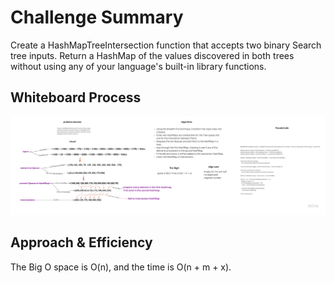 # Challenge Summary

<!-- Description of the challenge -->

Create a HashMapTreeIntersection function that accepts two binary Search tree inputs. Return a
HashMap of the values discovered in both trees without using any of your language's built-in library
functions.

## Whiteboard Process

<!-- Embedded whiteboard image -->

![HashMapTreeIntersection](./Challenge32.jpg)

## Approach & Efficiency

<!-- What approach did you take? Why? What is the Big O space/time for this approach? -->

The Big O space is O(n), and the time is O(n + m + x).

